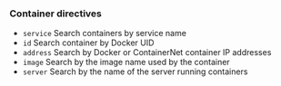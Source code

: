 <!-- usedin: [ _legacy_docker/stack-management/global-search.md, _maestro/stack-management/global-search.md, _node/stack-management/global-search.md, _rails/stack-management/global-search.md, _skycap/stack-management/global-search.md] -->


### Container directives

- `service` Search containers by service name
- `id` Search container by Docker UID
- `address` Search by Docker or ContainerNet container IP addresses
- `image` Search by the image name used by the container
- `server` Search by the name of the server running containers


